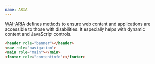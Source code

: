 ```yaml
---
name: ARIA
---
```


[WAI-ARIA](http://www.w3.org/WAI/intro/aria) defines methods to ensure web content and applications are accessible to those with disabilities. It especially helps with dynamic content and JavaScript controls.

```html
<header role="banner"></header>
<nav role="navigation">
<main role="main"></main>
<footer role="contentinfo"></footer>
```